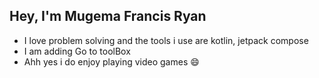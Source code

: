 ## Hey, I'm Mugema Francis Ryan

- I love problem solving and the tools i use are kotlin, jetpack compose
- I am adding Go to toolBox
- Ahh yes i do enjoy playing video games 😄
  


